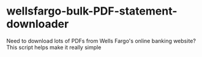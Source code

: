 # wellsfargo-bulk-PDF-statement-downloader
Need to download lots of PDFs from Wells Fargo's online banking website? This script helps make it really simple
